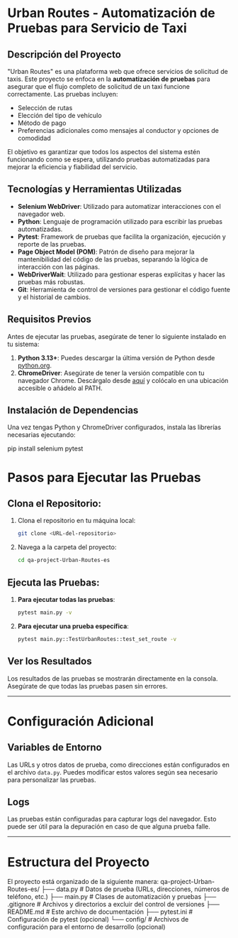 # Urban Routes - Automatización de Pruebas para Servicio de Taxi

## Descripción del Proyecto
"Urban Routes" es una plataforma web que ofrece servicios de solicitud de taxis. Este proyecto se enfoca en la **automatización de pruebas** para asegurar que el flujo completo de solicitud de un taxi funcione correctamente. Las pruebas incluyen:
- Selección de rutas
- Elección del tipo de vehículo
- Método de pago
- Preferencias adicionales como mensajes al conductor y opciones de comodidad

El objetivo es garantizar que todos los aspectos del sistema estén funcionando como se espera, utilizando pruebas automatizadas para mejorar la eficiencia y fiabilidad del servicio.

## Tecnologías y Herramientas Utilizadas
- **Selenium WebDriver**: Utilizado para automatizar interacciones con el navegador web.
- **Python**: Lenguaje de programación utilizado para escribir las pruebas automatizadas.
- **Pytest**: Framework de pruebas que facilita la organización, ejecución y reporte de las pruebas.
- **Page Object Model (POM)**: Patrón de diseño para mejorar la mantenibilidad del código de las pruebas, separando la lógica de interacción con las páginas.
- **WebDriverWait**: Utilizado para gestionar esperas explícitas y hacer las pruebas más robustas.
- **Git**: Herramienta de control de versiones para gestionar el código fuente y el historial de cambios.

## Requisitos Previos
Antes de ejecutar las pruebas, asegúrate de tener lo siguiente instalado en tu sistema:

1. **Python 3.13+**: Puedes descargar la última versión de Python desde [python.org](https://www.python.org/downloads/).
2. **ChromeDriver**: Asegúrate de tener la versión compatible con tu navegador Chrome. Descárgalo desde [aquí](https://sites.google.com/a/chromium.org/chromedriver/) y colócalo en una ubicación accesible o añádelo al PATH.

## Instalación de Dependencias
Una vez tengas Python y ChromeDriver configurados, instala las librerías necesarias ejecutando:

pip install selenium pytest

# Pasos para Ejecutar las Pruebas

## Clona el Repositorio:

1. Clona el repositorio en tu máquina local:

    ```bash
    git clone <URL-del-repositorio>
    ```

2. Navega a la carpeta del proyecto:

    ```bash
    cd qa-project-Urban-Routes-es
    ```

## Ejecuta las Pruebas:

1. **Para ejecutar todas las pruebas**:

    ```bash
    pytest main.py -v
    ```

2. **Para ejecutar una prueba específica**:

    ```bash
    pytest main.py::TestUrbanRoutes::test_set_route -v
    ```

## Ver los Resultados
Los resultados de las pruebas se mostrarán directamente en la consola. Asegúrate de que todas las pruebas pasen sin errores.

---

# Configuración Adicional

## Variables de Entorno
Las URLs y otros datos de prueba, como direcciones están configurados en el archivo `data.py`. Puedes modificar estos valores según sea necesario para personalizar las pruebas.

## Logs
Las pruebas están configuradas para capturar logs del navegador. Esto puede ser útil para la depuración en caso de que alguna prueba falle.

---

# Estructura del Proyecto
El proyecto está organizado de la siguiente manera:
qa-project-Urban-Routes-es/
├── data.py                # Datos de prueba (URLs, direcciones, números de teléfono, etc.)
├── main.py                # Clases de automatización y pruebas
├── .gitignore             # Archivos y directorios a excluir del control de versiones
├── README.md              # Este archivo de documentación
├── pytest.ini             # Configuración de pytest (opcional)
└── config/                # Archivos de configuración para el entorno de desarrollo (opcional)


